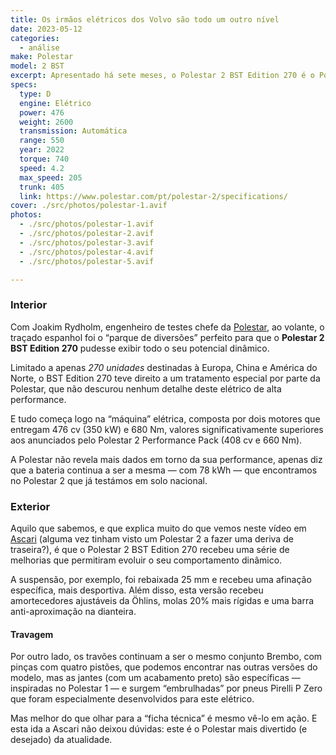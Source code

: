 ```yaml
---
title: Os irmãos elétricos dos Volvo são todo um outro nível
date: 2023-05-12
categories:
  - análise
make: Polestar
model: 2 BST
excerpt: Apresentado há sete meses, o Polestar 2 BST Edition 270 é o Polestar mais desportivo da atualidade e para mostrar aquilo de que este elétrico é capaz de fazer, a jovem marca sueca levou-o até ao circuito de Ascari.
specs:
  type: D
  engine: Elétrico
  power: 476
  weight: 2600
  transmission: Automática
  range: 550
  year: 2022
  torque: 740
  speed: 4.2
  max_speed: 205
  trunk: 405
  link: https://www.polestar.com/pt/polestar-2/specifications/
cover: ./src/photos/polestar-1.avif
photos:
  - ./src/photos/polestar-1.avif
  - ./src/photos/polestar-2.avif
  - ./src/photos/polestar-3.avif
  - ./src/photos/polestar-4.avif
  - ./src/photos/polestar-5.avif

---
```

### Interior
Com Joakim Rydholm, engenheiro de testes chefe da [Polestar](https://polestar.com), ao volante, o traçado espanhol foi o “parque de diversões” perfeito para que o **Polestar 2 BST Edition 270** pudesse exibir todo o seu potencial dinâmico.

Limitado a apenas *270 unidades* destinadas à Europa, China e América do Norte, o BST Edition 270 teve direito a um tratamento especial por parte da Polestar, que não descurou nenhum detalhe deste elétrico de alta performance.

E tudo começa logo na “máquina” elétrica, composta por dois motores que entregam 476 cv (350 kW) e 680 Nm, valores significativamente superiores aos anunciados pelo Polestar 2 Performance Pack (408 cv e 660 Nm).

A Polestar não revela mais dados em torno da sua performance, apenas diz que a bateria continua a ser a mesma — com 78 kWh — que encontramos no Polestar 2 que já testámos em solo nacional.

### Exterior
Aquilo que sabemos, e que explica muito do que vemos neste vídeo em [Ascari](#) (alguma vez tinham visto um Polestar 2 a fazer uma deriva de traseira?), é que o Polestar 2 BST Edition 270 recebeu uma série de melhorias que permitiram evoluir o seu comportamento dinâmico.

A suspensão, por exemplo, foi rebaixada 25 mm e recebeu uma afinação específica, mais desportiva. Além disso, esta versão recebeu amortecedores ajustáveis da Öhlins, molas 20% mais rígidas e uma barra anti-aproximação na dianteira.

#### Travagem
Por outro lado, os travões continuam a ser o mesmo conjunto Brembo, com pinças com quatro pistões, que podemos encontrar nas outras versões do modelo, mas as jantes (com um acabamento preto) são específicas — inspiradas no Polestar 1 — e surgem “embrulhadas” por pneus Pirelli P Zero que foram especialmente desenvolvidos para este elétrico.

Mas melhor do que olhar para a “ficha técnica” é mesmo vê-lo em ação. E esta ida a Ascari não deixou dúvidas: este é o Polestar mais divertido (e desejado) da atualidade.
